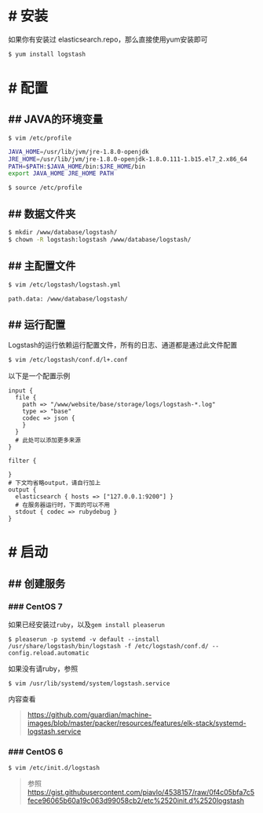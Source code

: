 # # 安装
如果你有安装过 elasticsearch.repo，那么直接使用yum安装即可
```bash
$ yum install logstash
```
# # 配置
## ## JAVA的环境变量
```
$ vim /etc/profile
```
```bash
JAVA_HOME=/usr/lib/jvm/jre-1.8.0-openjdk
JRE_HOME=/usr/lib/jvm/jre-1.8.0-openjdk-1.8.0.111-1.b15.el7_2.x86_64
PATH=$PATH:$JAVA_HOME/bin:$JRE_HOME/bin
export JAVA_HOME JRE_HOME PATH
```
```
$ source /etc/profile
```
## ## 数据文件夹
```bash
$ mkdir /www/database/logstash/
$ chown -R logstash:logstash /www/database/logstash/
```
## ## 主配置文件
```bash
$ vim /etc/logstash/logstash.yml
```
```
path.data: /www/database/logstash/
```
## ## 运行配置
Logstash的运行依赖运行配置文件，所有的日志、通道都是通过此文件配置
```bash
$ vim /etc/logstash/conf.d/l+.conf
```

以下是一个配置示例
```
input {
  file {
    path => "/www/website/base/storage/logs/logstash-*.log"
    type => "base"
    codec => json {
    }
  }
  # 此处可以添加更多来源
}

filter {

}
# 下文均省略output，请自行加上
output {
  elasticsearch { hosts => ["127.0.0.1:9200"] }
  # 在服务器运行时，下面的可以不用
  stdout { codec => rubydebug }
}
```

# # 启动
## ## 创建服务
### ### CentOS 7
如果已经安装过`ruby`，以及`gem install pleaserun`
```
$ pleaserun -p systemd -v default --install /usr/share/logstash/bin/logstash -f /etc/logstash/conf.d/ --config.reload.automatic
```
如果没有请ruby，参照
```
$ vim /usr/lib/systemd/system/logstash.service
```
内容查看
> https://github.com/guardian/machine-images/blob/master/packer/resources/features/elk-stack/systemd-logstash.service

### ### CentOS 6
```
$ vim /etc/init.d/logstash
```
> 参照 https://gist.githubusercontent.com/piavlo/4538157/raw/0f4c05bfa7c5fece96065b60a19c063d99058cb2/etc%2520init.d%2520logstash

